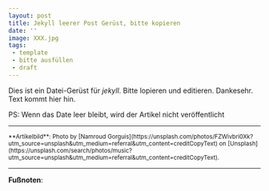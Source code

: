 ```yaml
---
layout: post
title: Jekyll leerer Post Gerüst, bitte kopieren
date: ''
image: XXX.jpg
tags:
 - template
 - bitte ausfüllen
 - draft
---
```


Dies ist ein Datei-Gerüst für *jekyll*. Bitte lopieren und editieren. Dankesehr. Text kommt hier hin.

PS: Wenn das Date leer bleibt, wird der Artikel nicht veröffentlicht

---

<small>
**Artikelbild**: Photo by [Namroud Gorguis](https://unsplash.com/photos/FZWivbri0Xk?utm_source=unsplash&utm_medium=referral&utm_content=creditCopyText) on [Unsplash](https://unsplash.com/search/photos/music?utm_source=unsplash&utm_medium=referral&utm_content=creditCopyText).
</small>

---

**Fußnoten**:

[^1]: *Faible*: Vorliebe, Schwäche, die jemand für jemanden, etwas hat; Neigung, Hang, etwas Bestimmtes zu tun "ein Faible für jemanden, etwas haben"
[^2]: Quelle: [hier](https://de.wikipedia.org/wiki/Michael_Hutchence).
